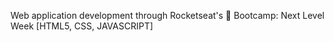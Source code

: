 Web application development through Rocketseat's 🚀 Bootcamp: Next Level Week [HTML5, CSS, JAVASCRIPT]
